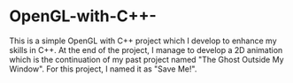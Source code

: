 # OpenGL-with-C++-
This is a simple OpenGL with C++ project which I develop to enhance my skills in C++. At the end of the project, I manage to develop a 2D animation which is the continuation of my past project named "The Ghost Outside My Window". For this project, I named it as "Save Me!". 
